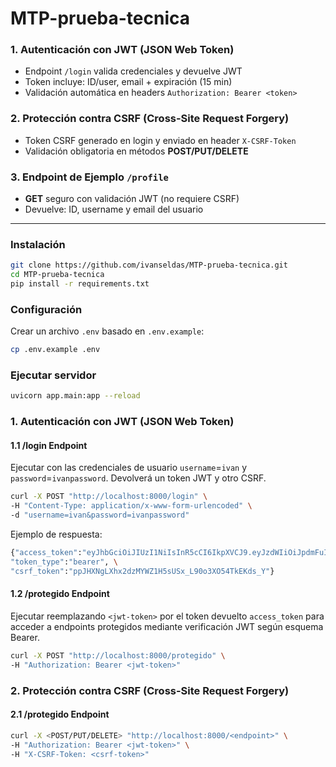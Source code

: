 # MTP-prueba-tecnica

### 1. Autenticación con JWT (JSON Web Token)
- Endpoint `/login` valida credenciales y devuelve JWT  
- Token incluye: ID/user, email + expiración (15 min)  
- Validación automática en headers `Authorization: Bearer <token>`  

### 2. Protección contra CSRF (Cross-Site Request Forgery)  
- Token CSRF generado en login y enviado en header `X-CSRF-Token`  
- Validación obligatoria en métodos **POST/PUT/DELETE**  

### 3. Endpoint de Ejemplo `/profile`
- **GET** seguro con validación JWT (no requiere CSRF)
- Devuelve: ID, username y email del usuario  

---
### Instalación
```bash
git clone https://github.com/ivanseldas/MTP-prueba-tecnica.git
cd MTP-prueba-tecnica
pip install -r requirements.txt
```
### Configuración
Crear un archivo `.env` basado en `.env.example`:
```bash
cp .env.example .env
```

### Ejecutar servidor
```bash
uvicorn app.main:app --reload
```

### 1. Autenticación con JWT (JSON Web Token)
#### 1.1 /login Endpoint
Ejecutar con las credenciales de usuario `username`=`ivan` y `password`=`ivanpassword`. Devolverá un token JWT y otro CSRF.
```bash
curl -X POST "http://localhost:8000/login" \
-H "Content-Type: application/x-www-form-urlencoded" \
-d "username=ivan&password=ivanpassword"
```
Ejemplo de respuesta:
```bash
{"access_token":"eyJhbGciOiJIUzI1NiIsInR5cCI6IkpXVCJ9.eyJzdWIiOiJpdmFuIiwiaWQiOjEsImVtYWlsIjoiaXZhbkBnbWFpbC5jb20iLCJleHAiOjE3NDUxOTE0NDN9.qsYv9SLfvzi9inxHiA1YLJK7UOHxMUMzwy5p0TsAFEk", \
"token_type":"bearer", \
"csrf_token":"ppJHXNgLXhx2dzMYWZ1H5sUSx_L90o3XO54TkEKds_Y"}
```

#### 1.2 /protegido Endpoint
Ejecutar reemplazando `<jwt-token>` por el token devuelto `access_token` para acceder a endpoints protegidos mediante verificación JWT según esquema Bearer.
```bash
curl -X POST "http://localhost:8000/protegido" \
-H "Authorization: Bearer <jwt-token>"
```
### 2. Protección contra CSRF (Cross-Site Request Forgery) 
#### 2.1 /protegido Endpoint
```bash
curl -X <POST/PUT/DELETE> "http://localhost:8000/<endpoint>" \
-H "Authorization: Bearer <jwt-token>" \
-H "X-CSRF-Token: <csrf-token>"
```
